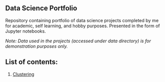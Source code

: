 ## Data Science Portfolio

Repository containing portfolio of data science projects completed by me for academic, self learning, and hobby purposes. Presented in the form of Jupyter notebooks.

*Note: Data used in the projects (accessed under data directory) is for demonstration purposes only.*



## List of contents:
1. [Clustering]([https://arxiv.org/abs/1804.04637](https://github.com/patrycjapiechowicz/data-science/blob/main/Clustering.ipynb))
